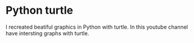 # Python turtle
I recreated beatiful graphics in Python with turtle.
In this youtube channel have intersting graphs with turtle.

